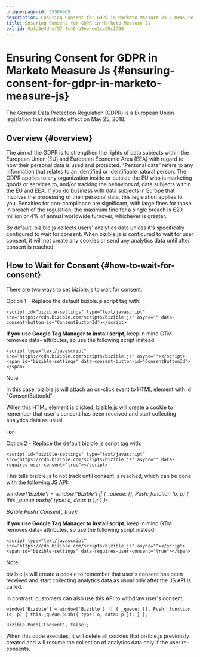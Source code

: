```yaml
---
unique-page-id: 35586069
description: Ensuring Consent for GDPR in Marketo Measure Js - Measure - Product Documentation
title: Ensuring Consent for GDPR in Marketo Measure Js
exl-id: 9afc5e4d-cf97-4c49-b9ee-ee1cc99c1f90
---
```

# Ensuring Consent for GDPR in Marketo Measure Js {#ensuring-consent-for-gdpr-in-marketo-measure-js}

The General Data Protection Regulation (GDPR) is a European Union legislation that went into effect on May 25, 2018.

## Overview {#overview}

The aim of the GDPR is to strengthen the rights of data subjects within the European Union (EU) and European Economic Area (EEA) with regard to how their personal data is used and protected. “Personal data” refers to any information that relates to an identified or identifiable natural person. The GDPR applies to any organization inside or outside the EU who is marketing goods or services to, and/or tracking the behaviors of, data subjects within the EU and EEA. If you do business with data subjects in Europe that involves the processing of their personal data, this legislation applies to you. Penalties for non-compliance are significant, with large fines for those in breach of the regulation; the maximum fine for a single breach is €20 million or 4% of annual worldwide turnover, whichever is greater.

By default, bizible.js collects users' analytics data unless it's specifically configured to wait for consent. When bizible.js is configured to wait for user consent, it will not create any cookies or send any analytics data until after consent is reached.

## How to Wait for Consent {#how-to-wait-for-consent}

There are two ways to set bizible.js to wait for consent.

Option 1 - Replace the default bizible.js script tag with:

`<script id="bizible-settings" type="text/javascript" src="https://cdn.bizible.com/scripts/bizible.js" async="" data-consent-button-id="ConsentButtonId"></script>`

**If you use Google Tag Manager to install script**, keep in mind GTM removes data- attributes, so use the following script instead:

`<script type="text/javascript" src="https://cdn.bizible.com/scripts/bizible.js" async=""></script>`
`<span id="bizible-settings" data-consent-button-id="ConsentButtonId"></span>`

>[!NOTE]
>
>In this case, bizible.js will attach an on-click event to HTML element with id "ConsentButtonId".

When this HTML element is clicked, bizible.js will create a cookie to remember that user's consent has been received and start collecting analytics data as usual.

**-or-**

Option 2 - Replace the default bizible.js script tag with:

`<script id="bizible-settings" type="text/javascript" src="https://cdn.bizible.com/scripts/bizible.js" async="" data-requires-user-consent="true"></script>`

This tells bizible.js to not track until consent is reached, which can be done with the following JS API:

*window['Bizible'] = window['Bizible'] || { _queue: [], Push: function (o, p) { this._queue.push({ type: o, data: p }); } };*

*Bizible.Push('Consent', true);*

**If you use Google Tag Manager to install script**, keep in mind GTM removes data- attributes, so use the following script instead:

`<script type="text/javascript" src="https://cdn.bizible.com/scripts/bizible.js" async=""></script>`
`<span id="bizible-settings" data-requires-user-consent="true"></span>`

>[!NOTE]
>
>bizible.js will create a cookie to remember that user's consent has been received and start collecting analytics data as usual only after the JS API is called.

In contrast, customers can also use this API to withdraw user's consent:

`window['Bizible'] = window['Bizible'] || { _queue: [], Push: function (o, p) { this._queue.push({ type: o, data: p }); } };`

`Bizible.Push('Consent', false);`

When this code executes, it will delete all cookies that bizible.js previously created and will resume the collection of analytics data only if the user re-consents.
